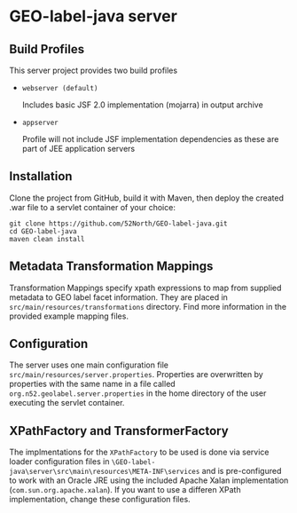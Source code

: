 # GEO-label-java server

## Build Profiles

This server project provides two build profiles

 * `webserver (default)`

   Includes basic JSF 2.0 implementation (mojarra) in output archive
 * `appserver`

   Profile will not include JSF implementation dependencies as these are part of JEE application servers

## Installation

Clone the project from GitHub, build it with Maven, then deploy the created .war file to a servlet container of your choice:

```
git clone https://github.com/52North/GEO-label-java.git
cd GEO-label-java
maven clean install
```
   
## Metadata Transformation Mappings

Transformation Mappings specify xpath expressions to map from supplied metadata to GEO label facet information. 
They are placed in `src/main/resources/transformations` directory. Find more information in the provided example mapping files.

## Configuration

The server uses one main configuration file `src/main/resources/server.properties`. Properties are overwritten by properties with the same name in a file called `org.n52.geolabel.server.properties` in the home directory of the user executing the servlet container.

## XPathFactory and TransformerFactory

The implmentations for the `XPathFactory` to be used is done via service loader configuration files in `\GEO-label-java\server\src\main\resources\META-INF\services` and is pre-configured to work with an Oracle JRE using the included Apache Xalan implementation (`com.sun.org.apache.xalan`). If you want to use a differen XPath implementation, change these configuration files.
 